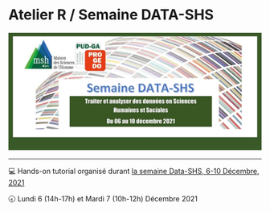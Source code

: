 # Atelier R / Semaine DATA-SHS


![Semaine Data-SHS](Slides/img/semaine-data-shs_2021.png)


---
:computer: Hands-on tutorial organisé durant [la semaine Data-SHS, 6-10 Décembre, 2021](https://www.msh-alpes.fr/actualites/semaine-data-shs-2021)

:clock830: Lundi 6 (14h-17h) et Mardi 7 (10h-12h) Décembre 2021

